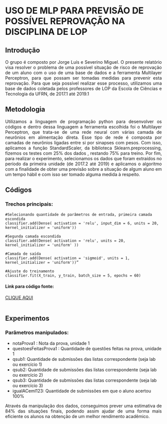 # USO DE MLP PARA PREVISÃO DE POSSÍVEL REPROVAÇÃO NA DISCIPLINA DE LOP

## Introdução
<p align="justify">O grupo é composto por Jorge Luís e Severino Miguel.
O presente relatório visa resolver o problema de uma possível situação de risco de reprovação de um aluno com o uso de uma base de dados e a ferramenta Multilayer Perceptron, para que possam ser tomadas medidas para prevenir esta reprovação.
Para que seja possível realizar esse processo, utilizamos uma base de dados coletada pelos professores de LOP da Escola de Ciências e Tecnologia da UFRN, de 2017.1 até 2019.1<br></p>

## Metodologia
<p align="justify">Utilizamos a linguagem de programação python para desenvolver os códigos e dentro dessa linguagem a ferramenta escolhida foi o Multilayer Perceptron, que trata-se de uma rede neural com várias camada de neurônios em alimentação direta.
Esse tipo de rede é composta por camadas de neurônios ligadas entre si por sinapses com pesos. Com isso, aplicamos a função StandardScaler, da biblioteca Sklearn.preprocessing, fizemos os testes com 25% dos dados , restando 75% para treino. 
Por fim, para realizar o experimento, selecionamos os dados que foram extraídos no período da primeira unidade
(de 2017.2 até 2019)  e aplicamos o algoritmo com a finalidade de obter uma previsão sobre a situação de algum aluno em um tempo hábil e com isso ser tomado alguma medida à respeito.<br></p>

## Códigos<br>

### Trechos principais:

```	
#Selecionando quantidade de parâmetros de entrada, primeira camada escondida
classifier.add(Dense( activation = 'relu', input_dim = 6, units = 20, kernel_initializer = 'uniform'))

#Segunda camada escondida
classifier.add(Dense( activation = 'relu', units = 20, kernel_initializer = 'uniform' ))

#Camada de saída
classifier.add(Dense( activation = 'sigmoid', units = 1, kernel_initializer = 'uniform'))”
```
```
#Ajuste do treinamento
classifier.fit(X_train, y_train, batch_size = 5, epochs = 60)
```
  #### Link para código fonte:<br>
<a href='https://colab.research.google.com/drive/1uK15PU4GdH-D1PJSVrfk6O_REiD_G1Wj'>CLIQUE AQUI</a> <br><br>
 
 
 
## Experimentos
 
### Parâmetros manipulados:
* notaProva1 : Nota da prova, unidade 1
* questoesFeitasProva1 : Quantidade de questões feitas na prova, unidade 1 
* qsub1: Quantidade de submissões das listas correspondente (seja lab ou exercício 1)
* qsub2: Quantidade de submissões das listas correspondente (seja lab ou exercício 2)
* qsub3: Quantidade de submissões das listas correspondente (seja lab ou exercício 3)
* igualACeml123: Quantidade de submissões em que o aluno acertou 100%
 
 
<p align="justify">Através da manipulação dos dados, conseguimos prever uma estimativa de 84% das situações finais, podendo assim ajudar de uma forma mais eficiente os alunos na obtenção de um melhor rendimento acadêmico.</p>
